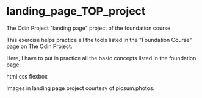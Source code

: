 # landing_page_TOP_project
The Odin Project "landing page" project of the foundation course.

This exercise helps practice all the tools listed in the "Foundation Course" page on The Odin Project. 

Here, I have to put in practice all the basic concepts listed in the foundation page:

html
css
flexbox


Images in landing page project courtesy of picsum.photos.

